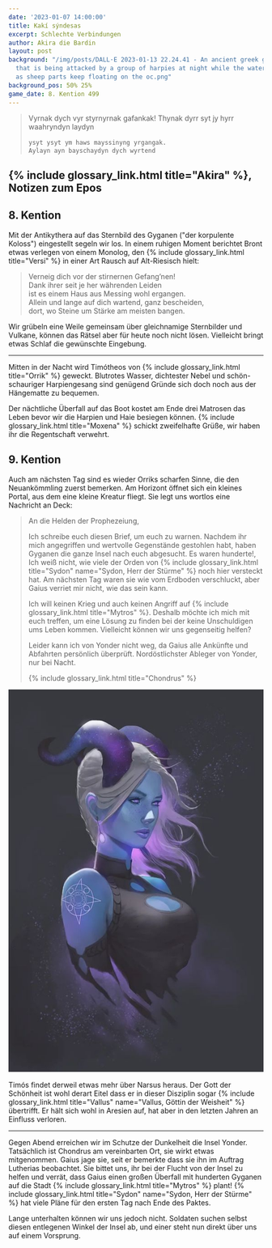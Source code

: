 ```yaml
---
date: '2023-01-07 14:00:00'
title: Kakí sýndesas
excerpt: Schlechte Verbindungen
author: Akira die Bardin
layout: post
background: "/img/posts/DALL·E 2023-01-13 22.24.41 - An ancient greek galley at sea
  that is being attacked by a group of harpies at night while the water turned red
  as sheep parts keep floating on the oc.png"
background_pos: 50% 25%
game_date: 8. Kention 499
---
```


<div class="rhyme">
  <blockquote>
    Vyrnak dych vyr styrnyrnak gafankak!
    Thynak dyrr syt jy hyrr waahryndyn laydyn

    ysyt ysyt ym haws mayssinyng yrgangak.
    Aylayn ayn bayschaydyn dych wyrtend
  </blockquote>
</div>

## {% include glossary_link.html title="Akira" %}, Notizen zum Epos

## 8. Kention

Mit der Antikythera auf das Sternbild des Gyganen ("der korpulente Koloss") eingestellt segeln wir los. In einem ruhigen Moment berichtet Bront etwas verlegen von einem Monolog, den {% include glossary_link.html title="Versi" %} in einer Art Rausch auf Alt-Riesisch hielt:

<blockquote>
Verneig dich vor der stirnernen Gefang’nen!
<br>
Dank ihrer seit je her währenden Leiden
<br>
ist es einem Haus aus Messing wohl ergangen.
<br>
Allein und lange auf dich wartend, ganz bescheiden,
<br>
dort, wo Steine um Stärke am meisten bangen.
</blockquote>

Wir grübeln eine Weile gemeinsam über gleichnamige Sternbilder und Vulkane, können das Rätsel aber für heute noch nicht lösen. Vielleicht bringt etwas Schlaf die gewünschte Eingebung.

---

<dall-emage style='--image-url: url("/img/posts/DALL·E 2023-01-13 22.25.38.png");'></dall-emage>

Mitten in der Nacht wird Timótheos von {% include glossary_link.html title="Orrik" %} geweckt. Blutrotes Wasser, dichtester Nebel und schön-schauriger Harpiengesang sind genügend Gründe sich doch noch aus der Hängematte zu bequemen.

Der nächtliche Überfall auf das Boot kostet am Ende drei Matrosen das Leben bevor wir die Harpien und Haie besiegen können. {% include glossary_link.html title="Moxena" %} schickt zweifelhafte Grüße, wir haben ihr die Regentschaft verwehrt.

## 9. Kention

Auch am nächsten Tag sind es wieder Orriks scharfen Sinne, die den Neuankömmling zuerst bemerken. Am Horizont öffnet sich ein kleines Portal, aus dem eine kleine Kreatur fliegt. Sie legt uns wortlos eine Nachricht an Deck:

> An die Helden der Prophezeiung,
>
> Ich schreibe euch diesen Brief, um euch zu warnen. Nachdem ihr mich angegriffen und wertvolle Gegenstände gestohlen habt, haben Gyganen die ganze Insel nach euch abgesucht. Es waren hunderte!, Ich weiß nicht, wie viele der Orden von {% include glossary_link.html title="Sydon" name="Sydon, Herr der Stürme" %} noch hier versteckt hat. Am nächsten Tag waren sie wie vom Erdboden verschluckt, aber Gaius verriet mir nicht, wie das sein kann.
>
> Ich will keinen Krieg und auch keinen Angriff auf {% include glossary_link.html title="Mytros" %}. Deshalb möchte ich mich mit euch treffen, um eine Lösung zu finden bei der keine Unschuldigen ums Leben kommen. Vielleicht können wir uns gegenseitig helfen?
>
> Leider kann ich von Yonder nicht weg, da Gaius alle Ankünfte und Abfahrten persönlich überprüft.
> Nordöstlichster Ableger von Yonder, nur bei Nacht.
>
> {% include glossary_link.html title="Chondrus" %}

![{% include glossary_link.html title="Chondrus" %}](/img/posts/chondrus.png)

Timós findet derweil etwas mehr über Narsus heraus. Der Gott der Schönheit ist wohl derart Eitel dass er in dieser Disziplin sogar {% include glossary_link.html title="Vallus" name="Vallus, Göttin der Weisheit" %} übertrifft. Er hält sich wohl in Aresien auf, hat aber in den letzten Jahren an Einfluss verloren.

---

Gegen Abend erreichen wir im Schutze der Dunkelheit die Insel Yonder. Tatsächlich ist Chondrus am vereinbarten Ort, sie wirkt etwas mitgenommen. Gaius jage sie, seit er bemerkte dass sie ihn im Auftrag Lutherias beobachtet. Sie bittet uns, ihr bei der Flucht von der Insel zu helfen und verrät, dass Gaius einen großen Überfall mit hunderten Gyganen auf die Stadt {% include glossary_link.html title="Mytros" %} plant! {% include glossary_link.html title="Sydon" name="Sydon, Herr der Stürme" %} hat viele Pläne für den ersten Tag nach Ende des Paktes.

Lange unterhalten können wir uns jedoch nicht. Soldaten suchen selbst diesen entlegenen Winkel der Insel ab, und einer steht nun direkt über uns auf einem Vorsprung.
